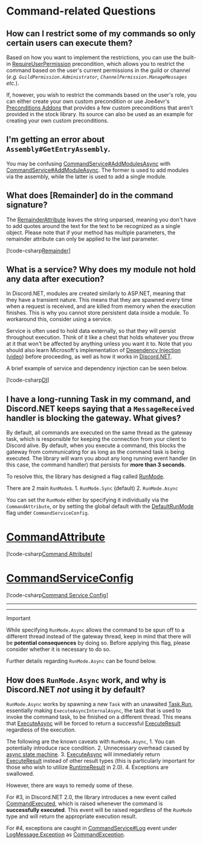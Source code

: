 # Command-related Questions

## How can I restrict some of my commands so only certain users can execute them?

Based on how you want to implement the restrictions, you can use the 
built-in [RequireUserPermission] precondition, which allows you to 
restrict the command based on the user's current permissions in the 
guild or channel (*e.g. `GuildPermission.Administrator`, 
`ChannelPermission.ManageMessages` etc.*). 

If, however, you wish to restrict the commands based on the user's 
role, you can either create your own custom precondition or use 
Joe4evr's [Preconditions Addons] that provides a few custom 
preconditions that aren't provided in the stock library. 
Its source can also be used as an example for creating your own 
custom preconditions.

[RequireUserPermission]: xref:Discord.Commands.RequireUserPermissionAttribute
[Preconditions Addons]: https://github.com/Joe4evr/Discord.Addons/tree/master/src/Discord.Addons.Preconditions

## I'm getting an error about `Assembly#GetEntryAssembly`.

You may be confusing [CommandService#AddModulesAsync] with 
[CommandService#AddModuleAsync]. The former is used to add modules 
via the assembly, while the latter is used to add a single module.

[CommandService#AddModulesAsync]: xref:Discord.Commands.CommandService#Discord_Commands_CommandService_AddModulesAsync_Assembly_System_IServiceProvider_
[CommandService#AddModuleAsync]: xref:Discord.Commands.CommandService#Discord_Commands_CommandService_AddModuleAsync__1_System_IServiceProvider_

## What does [Remainder] do in the command signature?

The [RemainderAttribute] leaves the string unparsed, meaning you 
don't have to add quotes around the text for the text to be 
recognized as a single object. Please note that if your method has 
multiple parameters, the remainder attribute can only be applied to 
the last parameter.

[!code-csharp[Remainder](samples/commands/Remainder.cs)]

[RemainderAttribute]: xref:Discord.Commands.RemainderAttribute

## What is a service? Why does my module not hold any data after execution?

In Discord.NET, modules are created similarly to ASP.NET, meaning 
that they have a transient nature. This means that they are spawned 
every time when a request is received, and are killed from memory 
when the execution finishes. This is why you cannot store persistent 
data inside a module. To workaround this, consider using a service. 

Service is often used to hold data externally, so that they will 
persist throughout execution. Think of it like a chest that holds 
whatever you throw at it that won't be affected by anything unless 
you want it to. Note that you should also learn Microsoft's 
implementation of [Dependency Injection] \([video]) before proceeding, as well 
as how it works in [Discord.NET](../guides/commands/commands.md#usage-in-modules).

A brief example of service and dependency injection can be seen below.

[!code-csharp[DI](samples/commands/DI.cs)]

[Dependency Injection]: https://docs.microsoft.com/en-us/aspnet/core/fundamentals/dependency-injection
[video]: https://www.youtube.com/watch?v=QtDTfn8YxXg

## I have a long-running Task in my command, and Discord.NET keeps saying that a `MessageReceived` handler is blocking the gateway. What gives?

By default, all commands are executed on the same thread as the 
gateway task, which is responsible for keeping the connection from 
your client to Discord alive. By default, when you execute a command, 
this blocks the gateway from communicating for as long as the command 
task is being executed. The library will warn you about any long 
running event handler (in this case, the command handler) that 
persists for **more than 3 seconds**. 

To resolve this, the library has designed a flag called [RunMode]. 

There are 2 main `RunMode`s.
	1. `RunMode.Sync` (default) 
	2. `RunMode.Async`

You can set the `RunMode` either by specifying it individually via
the `CommandAttribute`, or by setting the global default with 
the [DefaultRunMode] flag under `CommandServiceConfig`.

# [CommandAttribute](#tab/cmdattrib)

[!code-csharp[Command Attribute](samples/commands/runmode-cmdattrib.cs)]

# [CommandServiceConfig](#tab/cmdconfig)

[!code-csharp[Command Service Config](samples/commands/runmode-cmdconfig.cs)]

***

***

> [!IMPORTANT]
> While specifying `RunMode.Async` allows the command to be spun off 
> to a different thread instead of the gateway thread,
> keep in mind that there will be **potential consequences** 
> by doing so. Before applying this flag, please 
> consider whether it is necessary to do so.
>
> Further details regarding `RunMode.Async` can be found below.

[RunMode]: xref:Discord.Commands.RunMode
[CommandAttribute]: xref:Discord.Commands.CommandAttribute
[DefaultRunMode]: xref:Discord.Commands.CommandServiceConfig#Discord_Commands_CommandServiceConfig_DefaultRunMode

## How does `RunMode.Async` work, and why is Discord.NET *not* using it by default?

`RunMode.Async` works by spawning a new `Task` with an unawaited 
[Task.Run], essentially making `ExecuteAsyncInternalAsync`, the task 
that is used to invoke the command task, to be finished on a 
different thread. This means that [ExecuteAsync] will be forced to
return a successful [ExecuteResult] regardless of the execution.

The following are the known caveats with `RunMode.Async`,
	1. You can potentially introduce race condition.
	2. Unnecessary overhead caused by [async state machine].
	3. [ExecuteAsync] will immediately return [ExecuteResult] instead of 
	other result types (this is particularly important for those who wish 
	to utilize [RuntimeResult] in 2.0).
	4. Exceptions are swallowed.

However, there are ways to remedy some of these.

For #3, in Discord.NET 2.0, the library introduces a new event called 
[CommandExecuted], which is raised whenever the command is 
**successfully executed**. This event will be raised regardless of 
the `RunMode` type and will return the appropriate execution result.

For #4, exceptions are caught in [CommandService#Log] event under 
[LogMessage.Exception] as [CommandException].

[Task.Run]: https://docs.microsoft.com/en-us/dotnet/api/system.threading.tasks.task.run
[async state machine]: https://www.red-gate.com/simple-talk/dotnet/net-tools/c-async-what-is-it-and-how-does-it-work/
[ExecuteAsync]: xref:Discord.Commands.CommandService#Discord_Commands_CommandService_ExecuteAsync_Discord_Commands_ICommandContext_System_Int32_System_IServiceProvider_Discord_Commands_MultiMatchHandling_
[ExecuteResult]: xref:Discord.Commands.ExecuteResult
[RuntimeResult]: xref:Discord.Commands.RuntimeResult
[CommandExecuted]: xref:Discord.Commands.CommandService#Discord_Commands_CommandService_CommandExecuted
[CommandService#Log]: xref:Discord.Commands.CommandService#Discord_Commands_CommandService_Log
[LogMessage.Exception]: xref:Discord.LogMessage#Discord_LogMessage_Exception
[CommandException]: xref:Discord.Commands.CommandException